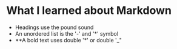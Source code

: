 # What I learned about Markdown

- Headings use the pound sound
- An unordered list is the '-' and '*' symbol
- **A bold text uses double '*' or double '_"
